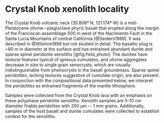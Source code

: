 # Crystal Knob xenolith locality

The Crystal Knob volcanic neck (35.806º N, 121.174º W) is a mid-Pleistocene
olivine--plagioclase phyric basalt that erupted along the margin of the
Franciscan assemblage 500 m west of the Nacimiento Fault in the Santa Lucia
Mountains of central California [@Seiders1989]. It was described in
@Wilshire1988 but not studied in detail. The basaltic plug is ~80 m in diameter
at the surface and has entrained abundant dunite and sparse spinel peridotite
xenoliths [@fig:field_photo]. The dunites have textural features typical of
igneous cumulates, and olivine aggregates decrease in size to single grain
xenocrysts, which are visually indistinguishable from phenocrysts in the basalt
groundmass. Sparse spinel peridotites, lacking textures suggestive of cumulate
origin, are also present. In conjunction with the compositional data presented
below, we interpret the peridotites as entrained fragments of the mantle
lithosphere.

<!--[[[fig:field_photo]]]-->

Samples were collected from the Crystal Knob lava with an
emphasis on these polyphase peridotite xenoliths. Xenolith samples are 5-10 cm
diameter friable peridotites with 200 µm -- 1 mm grains. Additionally, samples
of the host basalt and dunite cumulates were collected to establish context for
the xenoliths.

